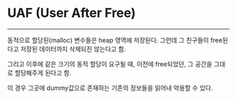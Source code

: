 # UAF (User After Free)

---


동적으로 할당된(malloc) 변수들은 heap 영역에 저장된다. 그런데 그 친구들이 free된다고 저장된 데이터까지 삭제되진 않는다고 함.


그리고 이후에 같은 크기의 동적 할당이 요구될 때, 이전에 free되었던, 그 공간을 그대로 할당해주게 된다고 함. 


이 경우 그곳에 dummy값으로 존재하는 기존의 정보들을 읽어내 악용할 수 있다. 